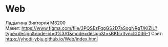 # Web
Ладыгина Виктория M3200\
Макет: https://www.figma.com/file/3PQSEzFqgGS2D7aSogNRgT/KIZIL?type=design&node-id=0%3A1&mode=design&t=sBKfcrltvncIG036-1
Сайт: https://yhodi-ybju.github.io/Web/index.html
